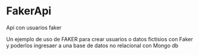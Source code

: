 # FakerApi
Api con usuarios faker


Un ejemplo de uso de FAKER para crear usuarios o datos fictisios con Faker y poderlos ingresaer 
a una base de datos no relacional con Mongo db
